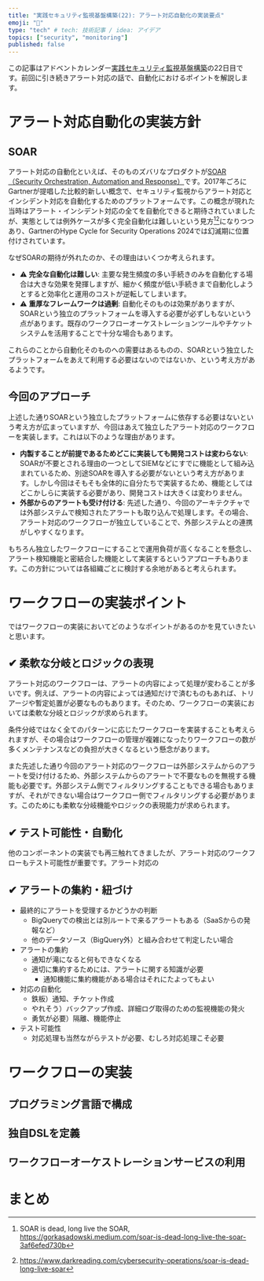 ```yaml
---
title: "実践セキュリティ監視基盤構築(22): アラート対応自動化の実装要点"
emoji: "🔎"
type: "tech" # tech: 技術記事 / idea: アイデア
topics: ["security", "monitoring"]
published: false
---
```


この記事はアドベントカレンダー[実践セキュリティ監視基盤構築](https://adventar.org/calendars/9986)の22日目です。前回に引き続きアラート対応の話で、自動化におけるポイントを解説します。

# アラート対応自動化の実装方針

## SOAR

アラート対応の自動化といえば、そのものズバリなプロダクトが[SOAR（Security Orchestration, Automation and Response）](https://www.gartner.com/en/information-technology/glossary/security-orchestration-automation-response-soar)です。2017年ごろにGartnerが提唱した比較的新しい概念で、セキュリティ監視からアラート対応とインシデント対応を自動化するためのプラットフォームです。この概念が現れた当時はアラート・インシデント対応の全てを自動化できると期待されていましたが、実態としては例外ケースが多く完全自動化は難しいという見方[^Gorka][^darkreading]になりつつあり、GartnerのHype Cycle for Security Operations 2024では幻滅期に位置付けされています。

なぜSOARの期待が外れたのか、その理由はいくつか考えられます。

- ⚠️ **完全な自動化は難しい**: 主要な発生頻度の多い手続きのみを自動化する場合は大きな効果を発揮しますが、細かく頻度が低い手続きまで自動化しようとすると効率化と運用のコストが逆転してしまいます。
- ⚠️ **重厚なフレームワークは過剰**: 自動化そのものは効果がありますが、SOARという独立のプラットフォームを導入する必要が必ずしもないという点があります。既存のワークフローオーケストレーションツールやチケットシステムを活用することで十分な場合もあります。

これらのことから自動化そのものへの需要はあるものの、SOARという独立したプラットフォームをあえて利用する必要はないのではないか、という考え方があるようです。

[^Gorka]:SOAR is dead, long live the SOAR, https://gorkasadowski.medium.com/soar-is-dead-long-live-the-soar-3af6efed730b
[^darkreading]: https://www.darkreading.com/cybersecurity-operations/soar-is-dead-long-live-soar

## 今回のアプローチ

上述した通りSOARという独立したプラットフォームに依存する必要はないという考え方が広まっていますが、今回はあえて独立したアラート対応のワークフローを実装します。これは以下のような理由があります。

- **内製することが前提であるためどこに実装しても開発コストは変わらない**: SOARが不要とされる理由の一つとしてSIEMなどにすでに機能として組み込まれているため、別途SOARを導入する必要がないという考え方があります。しかし今回はそもそも全体的に自分たちで実装するため、機能としてはどこかしらに実装する必要があり、開発コストは大きくは変わりません。
- **外部からのアラートも受け付ける**: 先述した通り、今回のアーキテクチャでは外部システムで検知されたアラートも取り込んで処理します。その場合、アラート対応のワークフローが独立していることで、外部システムとの連携がしやすくなります。

もちろん独立したワークフローにすることで運用負荷が高くなることを懸念し、アラート検知機能と密結合した機能として実装するというアプローチもあります。この方針については各組織ごとに検討する余地があると考えられます。

# ワークフローの実装ポイント

ではワークフローの実装においてどのようなポイントがあるのかを見ていきたいと思います。


## ✔ 柔軟な分岐とロジックの表現

アラート対応のワークフローは、アラートの内容によって処理が変わることが多いです。例えば、アラートの内容によっては通知だけで済むものもあれば、トリアージや暫定処置が必要なものもあります。そのため、ワークフローの実装においては柔軟な分岐とロジックが求められます。

条件分岐ではなく全てのパターンに応じたワークフローを実装することも考えられますが、その場合はワークフローの管理が複雑になったりワークフローの数が多くメンテナンスなどの負担が大きくなるという懸念があります。

また先述した通り今回のアラート対応のワークフローは外部システムからのアラートを受け付けるため、外部システムからのアラートで不要なものを無視する機能も必要です。外部システム側でフィルタリングすることもできる場合もありますが、それができない場合はワークフロー側でフィルタリングする必要があります。このためにも柔軟な分岐機能やロジックの表現能力が求められます。

## ✔ テスト可能性・自動化

他のコンポーネントの実装でも再三触れてきましたが、アラート対応のワークフローもテスト可能性が重要です。アラート対応の

## ✔ アラートの集約・紐づけ


- 最終的にアラートを受理するかどうかの判断
    - BigQueryでの検出とは別ルートで来るアラートもある（SaaSからの発報など）
    - 他のデータソース（BigQuery外）と組み合わせて判定したい場合
- アラートの集約
    - 通知が滝になると何もできなくなる
    - 適切に集約するためには、アラートに関する知識が必要
        - 通知機能に集約機能がある場合はそれにたよってもよい
- 対応の自動化
    - 鉄板）通知、チケット作成
    - やれそう）バックアップ作成、詳細ログ取得のための監視機能の発火
    - 勇気が必要）隔離、機能停止
- テスト可能性
    - 対応処理も当然ながらテストが必要、むしろ対応処理こそ必要

# ワークフローの実装

## プログラミング言語で構成

## 独自DSLを定義

## ワークフローオーケストレーションサービスの利用

# まとめ
